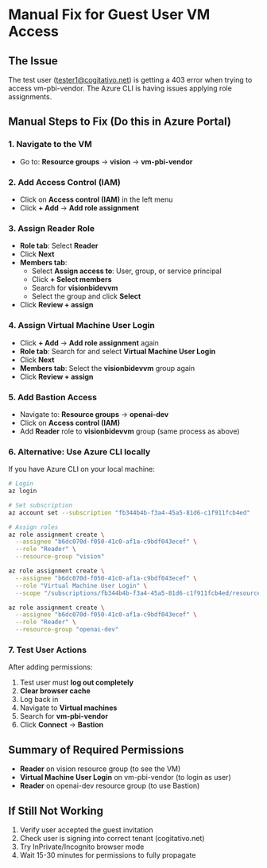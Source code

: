 # Manual Fix for Guest User VM Access

## The Issue
The test user (tester1@cogitativo.net) is getting a 403 error when trying to access vm-pbi-vendor. The Azure CLI is having issues applying role assignments.

## Manual Steps to Fix (Do this in Azure Portal)

### 1. Navigate to the VM
- Go to: **Resource groups** → **vision** → **vm-pbi-vendor**

### 2. Add Access Control (IAM)
- Click on **Access control (IAM)** in the left menu
- Click **+ Add** → **Add role assignment**

### 3. Assign Reader Role
- **Role tab**: Select **Reader**
- Click **Next**
- **Members tab**: 
  - Select **Assign access to**: User, group, or service principal
  - Click **+ Select members**
  - Search for **visionbidevvm**
  - Select the group and click **Select**
- Click **Review + assign**

### 4. Assign Virtual Machine User Login
- Click **+ Add** → **Add role assignment** again
- **Role tab**: Search for and select **Virtual Machine User Login**
- Click **Next**
- **Members tab**: Select the **visionbidevvm** group again
- Click **Review + assign**

### 5. Add Bastion Access
- Navigate to: **Resource groups** → **openai-dev**
- Click on **Access control (IAM)**
- Add **Reader** role to **visionbidevvm** group (same process as above)

### 6. Alternative: Use Azure CLI locally
If you have Azure CLI on your local machine:

```bash
# Login
az login

# Set subscription
az account set --subscription "fb344b4b-f3a4-45a5-81d6-c1f911fcb4ed"

# Assign roles
az role assignment create \
  --assignee "b6dc070d-f050-41c0-af1a-c9bdf043ecef" \
  --role "Reader" \
  --resource-group "vision"

az role assignment create \
  --assignee "b6dc070d-f050-41c0-af1a-c9bdf043ecef" \
  --role "Virtual Machine User Login" \
  --scope "/subscriptions/fb344b4b-f3a4-45a5-81d6-c1f911fcb4ed/resourceGroups/vision/providers/Microsoft.Compute/virtualMachines/vm-pbi-vendor"

az role assignment create \
  --assignee "b6dc070d-f050-41c0-af1a-c9bdf043ecef" \
  --role "Reader" \
  --resource-group "openai-dev"
```

### 7. Test User Actions
After adding permissions:
1. Test user must **log out completely**
2. **Clear browser cache**
3. Log back in
4. Navigate to **Virtual machines**
5. Search for **vm-pbi-vendor**
6. Click **Connect** → **Bastion**

## Summary of Required Permissions
- **Reader** on vision resource group (to see the VM)
- **Virtual Machine User Login** on vm-pbi-vendor (to login as user)
- **Reader** on openai-dev resource group (to use Bastion)

## If Still Not Working
1. Verify user accepted the guest invitation
2. Check user is signing into correct tenant (cogitativo.net)
3. Try InPrivate/Incognito browser mode
4. Wait 15-30 minutes for permissions to fully propagate